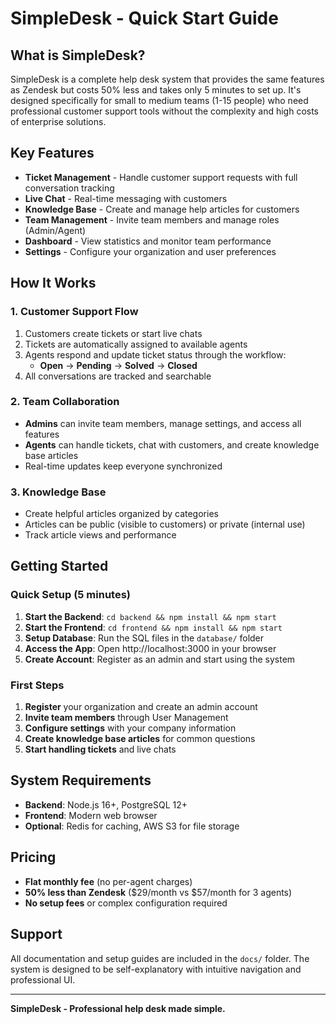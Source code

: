 # SimpleDesk - Quick Start Guide

## What is SimpleDesk?

SimpleDesk is a complete help desk system that provides the same features as Zendesk but costs 50% less and takes only 5 minutes to set up. It's designed specifically for small to medium teams (1-15 people) who need professional customer support tools without the complexity and high costs of enterprise solutions.

## Key Features

- **Ticket Management** - Handle customer support requests with full conversation tracking
- **Live Chat** - Real-time messaging with customers
- **Knowledge Base** - Create and manage help articles for customers
- **Team Management** - Invite team members and manage roles (Admin/Agent)
- **Dashboard** - View statistics and monitor team performance
- **Settings** - Configure your organization and user preferences

## How It Works

### 1. Customer Support Flow
1. Customers create tickets or start live chats
2. Tickets are automatically assigned to available agents
3. Agents respond and update ticket status through the workflow:
   - **Open** → **Pending** → **Solved** → **Closed**
4. All conversations are tracked and searchable

### 2. Team Collaboration
- **Admins** can invite team members, manage settings, and access all features
- **Agents** can handle tickets, chat with customers, and create knowledge base articles
- Real-time updates keep everyone synchronized

### 3. Knowledge Base
- Create helpful articles organized by categories
- Articles can be public (visible to customers) or private (internal use)
- Track article views and performance

## Getting Started

### Quick Setup (5 minutes)
1. **Start the Backend**: `cd backend && npm install && npm start`
2. **Start the Frontend**: `cd frontend && npm install && npm start`
3. **Setup Database**: Run the SQL files in the `database/` folder
4. **Access the App**: Open http://localhost:3000 in your browser
5. **Create Account**: Register as an admin and start using the system

### First Steps
1. **Register** your organization and create an admin account
2. **Invite team members** through User Management
3. **Configure settings** with your company information
4. **Create knowledge base articles** for common questions
5. **Start handling tickets** and live chats

## System Requirements

- **Backend**: Node.js 16+, PostgreSQL 12+
- **Frontend**: Modern web browser
- **Optional**: Redis for caching, AWS S3 for file storage

## Pricing

- **Flat monthly fee** (no per-agent charges)
- **50% less than Zendesk** ($29/month vs $57/month for 3 agents)
- **No setup fees** or complex configuration required

## Support

All documentation and setup guides are included in the `docs/` folder. The system is designed to be self-explanatory with intuitive navigation and professional UI.

---

**SimpleDesk - Professional help desk made simple.**